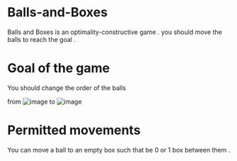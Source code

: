 # Balls-and-Boxes
Balls and Boxes is an optimality-constructive game . you should move the balls to reach the goal . 
# Goal of the game
You should change the order of the balls 

from
![image](https://user-images.githubusercontent.com/50715544/118376267-3e71a580-b5dc-11eb-966b-ac69b373334e.png)
to
![image](https://user-images.githubusercontent.com/50715544/118376260-2863e500-b5dc-11eb-8182-9541941c9edc.png)

# Permitted movements
You can move a ball to an empty box such that be 0 or 1 box between them . 
